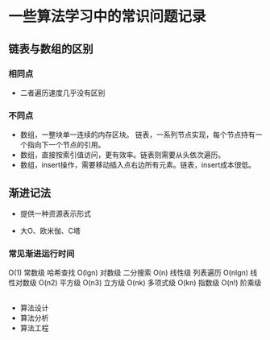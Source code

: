 # 一些算法学习中的常识问题记录

## 链表与数组的区别

### 相同点

- 二者遍历速度几乎没有区别

### 不同点

- 数组，一整块单一连续的内存区块。 链表，一系列节点实现，每个节点持有一个指向下一个节点的引用。
- 数组，直接按索引值访问，更有效率。链表则需要从头依次遍历。
- 数组，insert操作，需要移动插入点右边所有元素。链表，insert成本很低。

## 渐进记法

- 提供一种资源表示形式

- 大O、欧米伽、C塔

### 常见渐进运行时间

O(1) 常数级 哈希查找
O(lgn) 对数级 二分搜索
O(n) 线性级 列表遍历
O(nlgn) 线性对数级
O(n2) 平方级
O(n3) 立方级
O(nk) 多项式级
O(kn) 指数级
O(n!) 阶乘级

## 

- 算法设计
- 算法分析
- 算法工程